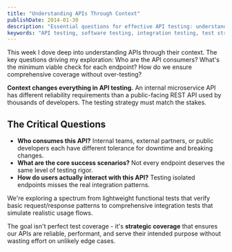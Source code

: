 ```yaml
---
title: "Understanding APIs Through Context"
publishDate: 2014-01-30
description: "Essential questions for effective API testing: understanding consumers, defining minimum viable checks, and building comprehensive testing strategies that match real-world usage."
keywords: "API testing, software testing, integration testing, test strategy, API consumers, functional testing"
---
```


This week I dove deep into understanding APIs through their context. The key questions driving my exploration: Who are the API consumers? What's the minimum viable check for each endpoint? How do we ensure comprehensive coverage without over-testing?

**Context changes everything in API testing.** An internal microservice API has different reliability requirements than a public-facing REST API used by thousands of developers. The testing strategy must match the stakes.

## The Critical Questions

- **Who consumes this API?** Internal teams, external partners, or public developers each have different tolerance for downtime and breaking changes.
- **What are the core success scenarios?** Not every endpoint deserves the same level of testing rigor.
- **How do users actually interact with this API?** Testing isolated endpoints misses the real integration patterns.

We're exploring a spectrum from lightweight functional tests that verify basic request/response patterns to comprehensive integration tests that simulate realistic usage flows.

The goal isn't perfect test coverage - it's **strategic coverage** that ensures our APIs are reliable, performant, and serve their intended purpose without wasting effort on unlikely edge cases.
